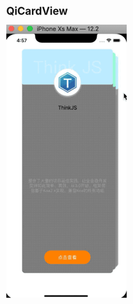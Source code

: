 # QiCardView
<img src="https://github.com/zhengwei931102/QiCardView/blob/master/卡片堆叠动画.gif" width="320">
